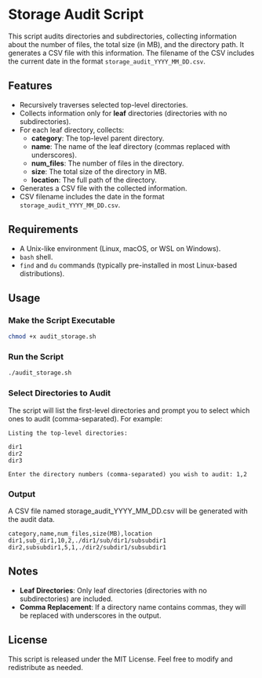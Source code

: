 # Storage Audit Script

This script audits directories and subdirectories, collecting information about the number of files, the total size (in MB), and the directory path. It generates a CSV file with this information. The filename of the CSV includes the current date in the format `storage_audit_YYYY_MM_DD.csv`.

## Features

- Recursively traverses selected top-level directories.
- Collects information only for **leaf** directories (directories with no subdirectories).
- For each leaf directory, collects:
  - **category**: The top-level parent directory.
  - **name**: The name of the leaf directory (commas replaced with underscores).
  - **num_files**: The number of files in the directory.
  - **size**: The total size of the directory in MB.
  - **location**: The full path of the directory.
- Generates a CSV file with the collected information.
- CSV filename includes the date in the format `storage_audit_YYYY_MM_DD.csv`.

## Requirements

- A Unix-like environment (Linux, macOS, or WSL on Windows).
- `bash` shell.
- `find` and `du` commands (typically pre-installed in most Linux-based distributions).

## Usage

### Make the Script Executable  

```bash
chmod +x audit_storage.sh
```
### Run the Script  

```bash
./audit_storage.sh
```

### Select Directories to Audit  
The script will list the first-level directories and prompt you to select which ones to audit (comma-separated). For example:

```
Listing the top-level directories:

dir1
dir2 
dir3

Enter the directory numbers (comma-separated) you wish to audit: 1,2
```

### Output

A CSV file named storage_audit_YYYY_MM_DD.csv will be generated with the audit data.

```
category,name,num_files,size(MB),location
dir1,sub_dir1,10,2,./dir1/sub/dir1/subsubdir1
dir2,subsubdir1,5,1,./dir2/subdir1/subsubdir1
```

## Notes
- **Leaf Directories**: Only leaf directories (directories with no subdirectories) are included.
- **Comma Replacement**: If a directory name contains commas, they will be replaced with underscores in the output.

## License
This script is released under the MIT License. Feel free to modify and redistribute as needed.